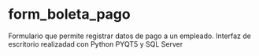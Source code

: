 # form_boleta_pago
Formulario que permite registrar datos de pago a un empleado. Interfaz de escritorio realizadad con Python PYQT5 y SQL Server
